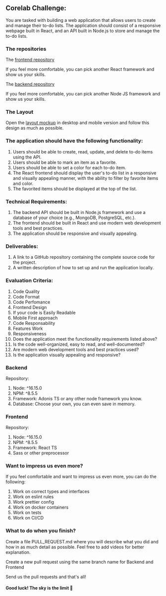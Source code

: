 ## Corelab Challenge:

You are tasked with building a web application that allows users to create and manage their to-do lists. The application should consist of a responsive webpage built in React, and an API built in Node.js to store and manage the to-do lists.


### The repositories
The [frontend repository](https://github.com/corelabbr/corelab-web-challenge)

If you feel more comfortable, you can pick another React framework and show us your skills.

The [backend repository](https://github.com/corelabbr/corelab-api-challenge)

If you feel more comfortable, you can pick another Node JS framework and show us your skills.

### The Layout
Open the [layout mockup](https://www.figma.com/make/cy34jtb1qvVC5org8qSzfY/Core-Notes-Application?node-id=0-1&p=f&t=QKnL3HQjU5wH2CX5-0&fullscreen=1) in desktop and mobile version and follow this design as much as possible.


### The application should have the following functionality:

1. Users should be able to create, read, update, and delete to-do items using the API.
2. Users should be able to mark an item as a favorite.
3. Users should be able to set a color for each to-do item.
4. The React frontend should display the user's to-do list in a responsive and visually appealing manner, with the ability to filter by favorite items and color.
5. The favorited items should be displayed at the top of the list.

### Technical Requirements:
1. The backend API should be built in Node.js framework and use a database of your choice (e.g., MongoDB, PostgreSQL, etc.).
2. The frontend should be built in React and use modern web development tools and best practices.
3. The application should be responsive and visually appealing.

### Deliverables:
1. A link to a GitHub repository containing the complete source code for the project.
2. A written description of how to set up and run the application locally.


### Evaluation Criteria:
1. Code Quality
2. Code Format
3. Code Perfomance
4. Frontend Design
5. If your code is Easily Readable
6. Mobile First approach
7. Code Responsability
8. Features Work
9. Responsiveness
10. Does the application meet the functionality requirements listed above?
11. Is the code well-organized, easy to read, and well-documented?
12. Are modern web development tools and best practices used?
13. Is the application visually appealing and responsive?

### Backend
Repository: 
1. Node: ^16.15.0
2. NPM: ^8.5.5
3. Framework: Adonis TS or any other node framework you know.
4. Database: Choose your own, you can even save in memory.

### Frontend
Repository: 
1. Node: ^16.15.0
2. NPM: ^8.5.5
3. Framework: React TS
4. Sass or other preprocessor

### Want to impress us even more?
If you feel comfortable and want to impress us even more, you can do the following:

1. Work on correct types and interfaces
2. Work on eslint rules
3. Work prettier config
4. Work on docker containers
5. Work on tests
6. Work on CI/CD

### What to do when you finish?

Create a file PULL_REQUEST.md where you will describe what you did and how in as much detail as possible. Feel free to add videos for better explanation.

Create a new pull request using the same branch name for Backend and Frontend

Send us the pull requests and that's all!


#### Good luck! The sky is the limit 🚀
